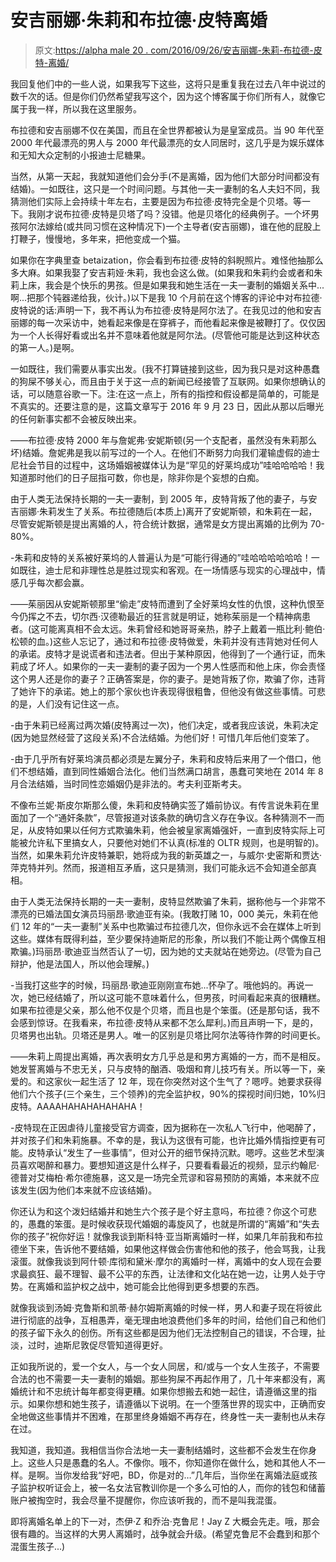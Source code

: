 # 安吉丽娜·朱莉和布拉德·皮特离婚

> 原文:[https://alpha male 20 . com/2016/09/26/安吉丽娜-朱莉-布拉德-皮特-离婚/](https://alphamale20.com/2016/09/26/angelina-jolie-brad-pitt-divorce/)

我回复他们中的一些人说，如果我写下这些，这将只是重复我在过去八年中说过的数千次的话。但是你们仍然希望我写这个，因为这个博客属于你们所有人，就像它属于我一样，所以我在这里服务。

布拉德和安吉丽娜不仅在美国，而且在全世界都被认为是皇室成员。当 90 年代至 2000 年代最漂亮的男人与 2000 年代最漂亮的女人同居时，这几乎是为娱乐媒体和无知大众定制的小报迪士尼糖果。

当然，从第一天起，我就知道他们会分手(不是离婚，因为他们大部分时间都没有结婚)。一如既往，这只是一个时间问题。与其他一夫一妻制的名人夫妇不同，我猜测他们实际上会持续十年左右，主要是因为布拉德·皮特完全是个贝塔。等一下。我刚才说布拉德·皮特是贝塔了吗？没错。他是贝塔化的经典例子。一个坏男孩阿尔法嫁给(或共同习惯在这种情况下)一个主导者(安吉丽娜)，谁在他的屁股上打鞭子，慢慢地，多年来，把他变成一个猫。

如果你在字典里查 betaization，你会看到布拉德·皮特的斜睨照片。难怪他抽那么多大麻。如果我娶了安吉莉娅·朱莉，我也会这么做。(如果我和朱莉约会或者和朱莉上床，我会是个快乐的男孩。但是如果我和她生活在一夫一妻制的婚姻关系中...啊...把那个钝器递给我，伙计。)以下是我 10 个月前在这个博客的评论中对布拉德·皮特说的话:声明一下，我不再认为布拉德·皮特是阿尔法了。在我见过的他和安吉丽娜的每一次采访中，她看起来像是在穿裤子，而他看起来像是被鞭打了。仅仅因为一个人长得好看或出名并不意味着他就是阿尔法。(尽管他可能是达到这种状态的第一人。)是啊。

一如既往，我们需要从事实出发。(我不打算链接到这些，因为我只是对这种愚蠢的狗屎不够关心，而且由于关于这一点的新闻已经接管了互联网。如果你想确认的话，可以随意谷歌一下。注:在这一点上，所有的指控和假设都是简单的，可能是不真实的。还要注意的是，这篇文章写于 2016 年 9 月 23 日，因此从那以后曝光的任何新事实都不会被反映出来。

——布拉德·皮特 2000 年与詹妮弗·安妮斯顿(另一个支配者，虽然没有朱莉那么坏)结婚。詹妮弗是我以前写过的一个人。在他们不断努力向我们灌输虚假的迪士尼社会节目的过程中，这场婚姻被媒体认为是“罕见的好莱坞成功”哇哈哈哈哈！我知道那时他们的日子屈指可数，你也是，除非你是个妄想的白痴。

由于人类无法保持长期的一夫一妻制，到 2005 年，皮特背叛了他的妻子，与安吉丽娜·朱莉发生了关系。布拉德随后(本质上)离开了安妮斯顿，和朱莉在一起，尽管安妮斯顿是提出离婚的人，符合统计数据，通常是女方提出离婚的比例为 70-80%。

-朱莉和皮特的关系被好莱坞的人普遍认为是“可能行得通的”哇哈哈哈哈哈哈！一如既往，迪士尼和非理性总是胜过现实和客观。在一场情感与现实的心理战中，情感几乎每次都会赢。

——茱丽因从安妮斯顿那里“偷走”皮特而遭到了全好莱坞女性的仇恨，这种仇恨至今仍挥之不去，切尔西·汉德勒最近的狂言就是明证，她称茱丽是一个精神病患者。(这可能离真相不会太远。朱莉曾经和她哥哥亲热，脖子上戴着一瓶比利·鲍伯·松顿的血。)这些人忘记了，通过和布拉德·皮特做爱，朱莉并没有违背她对任何人的承诺。皮特才是说谎者和违法者。但出于某种原因，他得到了一个通行证，而朱莉成了坏人。如果你的一夫一妻制的妻子因为一个男人性感而和他上床，你会责怪这个男人还是你的妻子？正确答案是，你的妻子。是她背叛了你，欺骗了你，违背了她许下的承诺。她上的那个家伙也许表现得很粗鲁，但他没有做这些事情。可悲的是，人们没有记住这一点。

-由于朱莉已经离过两次婚(皮特离过一次)，他们决定，或者我应该说，朱莉决定(因为她显然经营了这段关系)不合法结婚。为他们好！可惜几年后他们变笨了。

-由于几乎所有好莱坞演员都必须是左翼分子，朱莉和皮特后来用了一个借口，他们不想结婚，直到同性婚姻合法化。他们当然满口胡言，愚蠢可笑地在 2014 年 8 月合法结婚，当时同性恋婚姻仍是非法的。考夫利亚斯考夫。

不像布兰妮·斯皮尔斯那么傻，朱莉和皮特确实签了婚前协议。有传言说朱莉在里面加了一个“通奸条款”，尽管报道对该条款的确切含义存在争议。各种猜测不一而足，从皮特如果以任何方式欺骗朱莉，他会被皇家离婚强奸，一直到皮特实际上可能被允许私下里搞女人，只要他对她们不认真(标准的 OLTR 规则，也是明智的)。当然，如果朱莉允许皮特兼职，她将成为我的新英雄之一，与威尔·史密斯和贾达·萍克特并列。然而，报道相互矛盾，这只是猜测，我们可能永远不会知道全部真相。

由于人类无法保持长期的一夫一妻制，皮特显然欺骗了朱莉，据称他与一个非常不漂亮的已婚法国女演员玛丽昂·歌迪亚有染。(我敢打赌 10，000 美元，朱莉在他们 12 年的“一夫一妻制”关系中也欺骗过布拉德几次，但你永远不会在媒体上听到这些。媒体有既得利益，至少要保持迪斯尼的形象，所以我们不能让两个偶像互相欺骗。)玛丽昂·歌迪亚当然否认了一切，因为她的丈夫就站在她旁边。(尽管为自己辩护，他是法国人，所以他会理解。)

-当我打这些字的时候，玛丽昂·歌迪亚刚刚宣布她...怀孕了。哦他妈的。再说一次，她已经结婚了，所以这可能不意味着什么，但男孩，时间看起来真的很糟糕。如果布拉德是父亲，那么他不仅是个贝塔，而且也是个笨蛋。(还是那句话，我不会感到惊讶。在我看来，布拉德·皮特从来都不怎么犀利。)而且声明一下，是的，贝塔男也出轨。贝塔还是男人。唯一的区别是贝塔比阿尔法等待作弊的时间更长。

——朱莉上周提出离婚，再次表明女方几乎总是和男方离婚的一方，而不是相反。她发誓离婚与不忠无关，只与皮特的酗酒、吸烟和育儿技巧有关。所以等一下，亲爱的。和这家伙一起生活了 12 年，现在你突然对这个生气了？嗯哼。她要求获得他们六个孩子(三个亲生，三个领养)的完全监护权，90%的探视时间归她，10%归皮特。AAAAHAHAHAHAHAHA！

-皮特现在正因虐待儿童接受官方调查，因为据称在一次私人飞行中，他喝醉了，并对孩子们和朱莉施暴。不幸的是，我认为这很有可能，也许比婚外情指控更有可能。皮特承认“发生了一些事情”，但对公开的细节保持沉默。嗯哼。这些艺术型演员喜欢喝醉和暴力。要想知道这是什么样子，只要看看最近的视频，显示约翰尼·德普对艾梅柏·希尔德施暴，这又是一场完全荒谬和容易预防的离婚，本来就不应该发生(因为他们本来就不应该结婚)。

你还认为和这个泼妇结婚并和她生六个孩子是个好主意吗，布拉德？你这个可悲的，愚蠢的笨蛋。是时候收获现代婚姻的毒旋风了，也就是所谓的“离婚”和“失去你的孩子”祝你好运！就像我谈到斯科特·亚当斯离婚时一样，如果几年前我和布拉德坐下来，告诉他不要结婚，如果他这样做会伤害他和他的孩子，他会骂我，让我滚蛋。就像我谈到阿什顿·库彻和黛米·摩尔的离婚时一样，离婚中的女人现在会要求最疯狂、最不理智、最不公平的东西，让法律和文化站在她一边，让男人处于守势。在离婚和监护权之战中，她可能会比他得到更多想要的东西。

就像我谈到汤姆·克鲁斯和凯蒂·赫尔姆斯离婚的时候一样，男人和妻子现在将彼此进行彻底的战争，互相愚弄，毫无理由地浪费他们多年的时间，给他们自己和他们的孩子留下永久的创伤。所有这些都是因为他们无法控制自己的错误，不合理，扯淡，过时，迪斯尼敦促尽管知道得更好。

正如我所说的，爱一个女人，与一个女人同居，和/或与一个女人生孩子，不需要合法的也不需要一夫一妻制的婚姻。那些狗屎不再起作用了，几十年来都没有，离婚统计和不忠统计每年都变得更糟。如果你想搬去和她一起住，请遵循这里的指示。如果你想和她生孩子，请遵循以下说明。在一个堕落世界的现实中，正确而安全地做这些事情并不困难，在那里终身婚姻不再存在，终身性一夫一妻制也从未存在过。

我知道，我知道。我相信当你合法地一夫一妻制结婚时，这些都不会发生在你身上。这些人只是愚蠢的名人。不像你。哦不，你知道你在做什么，她和其他人不一样。是啊。当你发给我“好吧，BD，你是对的…”几年后，当你坐在离婚法庭或孩子监护权听证会上，被一名女法官教训你是一个多么可怕的人，而你的钱包和储蓄账户被掏空时，我会尽量不提醒你，你应该听我的，而不是叫我混蛋。

即将离婚名单上的下一对，杰伊·Z 和乔治·克鲁尼！Jay Z 大概会先走。哦，那会很有趣的。当这样的大男人离婚时，战争就会升级。(希望克鲁尼不会蠢到和那个混蛋生孩子...)